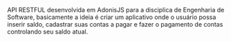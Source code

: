 API RESTFUL desenvolvida em AdonisJS para a disciplica de Engenharia de Software, basicamente a ideia é criar um aplicativo onde o usuário possa inserir saldo, cadastrar suas contas a pagar e fazer o pagamento de contas controlando seu saldo atual.
